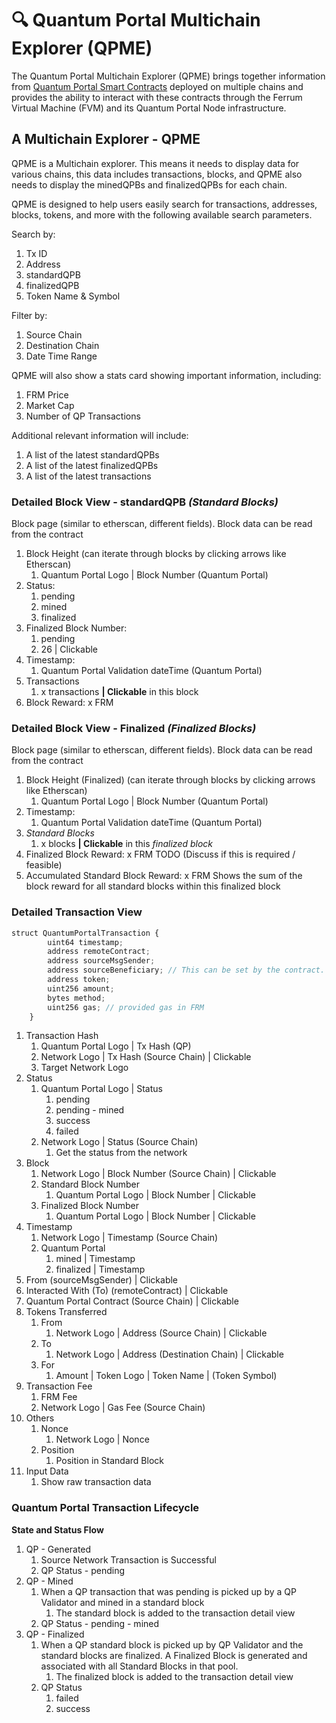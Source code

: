 # 🔍 Quantum Portal Multichain Explorer (QPME)

The Quantum Portal Multichain Explorer (QPME) brings together information from [Quantum Portal Smart Contracts](quantum-portal-smart-contracts-qpsc.md) deployed on multiple chains and provides the ability to interact with these contracts through the Ferrum Virtual Machine (FVM) and its Quantum Portal Node infrastructure.&#x20;

## A Multichain Explorer - QPME

QPME is a Multichain explorer. This means it needs to display data for various chains, this data includes transactions, blocks, and QPME also needs to display the minedQPBs and finalizedQPBs for each chain.&#x20;

QPME is designed to help users easily search for transactions, addresses, blocks, tokens, and more with the following available search parameters.

Search by:

1. Tx ID
2. Address
3. standardQPB
4. finalizedQPB
5. Token Name & Symbol

Filter by:

1. Source Chain
2. Destination Chain
3. Date Time Range

QPME will also show a stats card showing important information, including:

1. FRM Price
2. Market Cap
3. Number of QP Transactions

Additional relevant information will include:

1. A list of the latest standardQPBs
2. A list of the latest finalizedQPBs
3. A list of the latest transactions

### Detailed Block View - standardQPB _(Standard Blocks)_

Block page (similar to etherscan, different fields). Block data can be read from the contract

1. Block Height (can iterate through blocks by clicking arrows like Etherscan)
   1. Quantum Portal Logo | Block Number (Quantum Portal)
2. Status:
   1. pending
   2. mined
   3. finalized
3. Finalized Block Number:
   1. pending
   2. 26 | Clickable
4. Timestamp:
   1. Quantum Portal Validation dateTime (Quantum Portal)
5. Transactions
   1. x transactions **| Clickable** in this block
6. Block Reward: x FRM

### Detailed Block View - Finalized _(Finalized Blocks)_

Block page (similar to etherscan, different fields). Block data can be read from the contract

1. Block Height (Finalized) (can iterate through blocks by clicking arrows like Etherscan)
   1. Quantum Portal Logo | Block Number (Quantum Portal)
2. Timestamp:
   1. Quantum Portal Validation dateTime (Quantum Portal)
3. _Standard Blocks_
   1. x blocks **| Clickable** in this _finalized block_
4. Finalized Block Reward: x FRM TODO (Discuss if this is required / feasible)
5. Accumulated Standard Block Reward: x FRM Shows the sum of the block reward for all standard blocks within this finalized block

### Detailed Transaction View

```javascript
struct QuantumPortalTransaction {
        uint64 timestamp;
        address remoteContract;
        address sourceMsgSender; 
        address sourceBeneficiary; // This can be set by the contract. Revert refunds will be made to this
        address token;
        uint256 amount;
        bytes method;
        uint256 gas; // provided gas in FRM
    }
```

1. Transaction Hash
   1. Quantum Portal Logo | Tx Hash (QP)
   2. Network Logo | Tx Hash (Source Chain) | Clickable
   3. Target Network Logo
2. Status
   1. Quantum Portal Logo | Status
      1. pending
      2. pending - mined
      3. success
      4. failed
   2. Network Logo | Status (Source Chain)
      1. Get the status from the network
3. Block
   1. Network Logo | Block Number (Source Chain) | Clickable
   2. Standard Block Number
      1. Quantum Portal Logo | Block Number | Clickable
   3. Finalized Block Number
      1. Quantum Portal Logo | Block Number | Clickable
4. Timestamp
   1. Network Logo | Timestamp (Source Chain)
   2. Quantum Portal
      1. mined | Timestamp
      2. finalized | Timestamp
5. From (sourceMsgSender) | Clickable
6. Interacted With (To) (remoteContract) | Clickable
7. Quantum Portal Contract (Source Chain) | Clickable
8. Tokens Transferred
   1. From
      1. Network Logo | Address (Source Chain) | Clickable
   2. To
      1. Network Logo | Address (Destination Chain) | Clickable
   3. For
      1. Amount | Token Logo | Token Name | (Token Symbol)
9. Transaction Fee
   1. FRM Fee
   2. Network Logo | Gas Fee (Source Chain)
10. Others
    1. Nonce
       1. Network Logo | Nonce
    2. Position
       1. Position in Standard Block
11. Input Data
    1. Show raw transaction data

### **Quantum Portal Transaction Lifecycle**

**State and Status Flow**

1. QP - Generated
   1. Source Network Transaction is Successful
   2. QP Status - pending
2. QP - Mined
   1. When a QP transaction that was pending is picked up by a QP Validator and mined in a standard block
      1. The standard block is added to the transaction detail view
   2. QP Status - pending - mined
3. QP - Finalized
   1. When a QP standard block is picked up by QP Validator and the standard blocks are finalized. A Finalized Block is generated and associated with all Standard Blocks in that pool.
      1. The finalized block is added to the transaction detail view
   2. QP Status
      1. failed
      2. success
